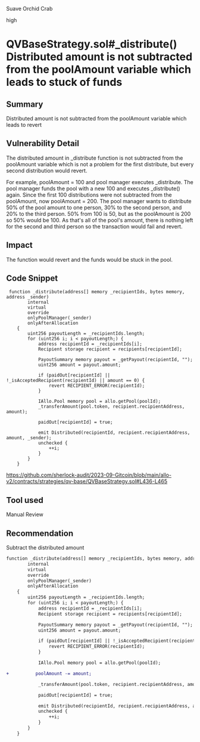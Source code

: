 Suave Orchid Crab

high

# QVBaseStrategy.sol#_distribute() Distributed amount is not subtracted from the poolAmount variable which leads to stuck of funds
## Summary
Distributed amount is not subtracted from the poolAmount variable which leads to revert

## Vulnerability Detail
The distributed amount in _distribute function is not subtracted from the poolAmount variable which is not a problem for the first distribute, but every second distribution would revert. 

For example, poolAmount = 100 and pool manager executes _distribute. The pool manager funds the pool with a new 100 and executes _distribute() again. Since the first 100 distributions were not subtracted from the poolAmount, now poolAmount = 200. The pool manager wants to distribute 50% of the pool amount to one person, 30% to the second person, and 20% to the third person. 50% from 100 is 50, but as the poolAmount is 200 so 50% would be 100. As that's all of the pool's amount, there is nothing left for the second and third person so the transaction would fail and revert.

## Impact
The function would revert and the funds would be stuck in the pool.

## Code Snippet
```solidity
 function _distribute(address[] memory _recipientIds, bytes memory, address _sender)
        internal
        virtual
        override
        onlyPoolManager(_sender)
        onlyAfterAllocation
    {
        uint256 payoutLength = _recipientIds.length;
        for (uint256 i; i < payoutLength;) {
            address recipientId = _recipientIds[i];
            Recipient storage recipient = recipients[recipientId];

            PayoutSummary memory payout = _getPayout(recipientId, "");
            uint256 amount = payout.amount;

            if (paidOut[recipientId] || !_isAcceptedRecipient(recipientId) || amount == 0) {
                revert RECIPIENT_ERROR(recipientId);
            }

            IAllo.Pool memory pool = allo.getPool(poolId);
            _transferAmount(pool.token, recipient.recipientAddress, amount);

            paidOut[recipientId] = true;

            emit Distributed(recipientId, recipient.recipientAddress, amount, _sender);
            unchecked {
                ++i;
            }
        }
    }
```
https://github.com/sherlock-audit/2023-09-Gitcoin/blob/main/allo-v2/contracts/strategies/qv-base/QVBaseStrategy.sol#L436-L465
## Tool used

Manual Review

## Recommendation
Subtract the distributed amount

```diff
function _distribute(address[] memory _recipientIds, bytes memory, address _sender)
        internal
        virtual
        override
        onlyPoolManager(_sender)
        onlyAfterAllocation
    {
        uint256 payoutLength = _recipientIds.length;
        for (uint256 i; i < payoutLength;) {
            address recipientId = _recipientIds[i];
            Recipient storage recipient = recipients[recipientId];

            PayoutSummary memory payout = _getPayout(recipientId, "");
            uint256 amount = payout.amount;

            if (paidOut[recipientId] || !_isAcceptedRecipient(recipientId) || amount == 0) {
                revert RECIPIENT_ERROR(recipientId);
            }

            IAllo.Pool memory pool = allo.getPool(poolId);

+          poolAmount -= amount;

            _transferAmount(pool.token, recipient.recipientAddress, amount);

            paidOut[recipientId] = true;

            emit Distributed(recipientId, recipient.recipientAddress, amount, _sender);
            unchecked {
                ++i;
            }
        }
    }
``` 
